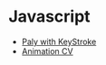# Javascript
 - [Paly with KeyStroke](https://ethankeng.github.io/Javascript/JS-Navigation-Project/index.html)
 - [Animation CV](https://ethankeng.github.io/Javascript/animating-resume-master/index.html)
